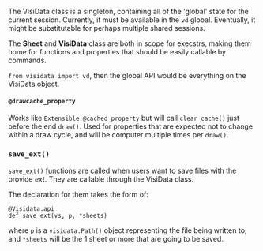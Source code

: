 The VisiData class is a singleton, containing all of the 'global' state for the current session. Currently, it must be available in the `vd` global. Eventually, it might be substitutable for perhaps multiple shared sessions.

The **Sheet** and **VisiData** class are both in scope for execstrs, making them home for functions and properties that should be easily callable by commands.

`from visidata import vd`, then the global API would be everything on the VisiData object.

#### `@drawcache_property`

Works like `Extensible.@cached_property` but will call `clear_cache()` just before the end `draw()`.
Used for properties that are expected not to change within a draw cycle, and will be computer multiple times per `draw()`.

### `save_ext()`

`save_ext()` functions are called when users want to save files with the provide *ext*. They are callable through the VisiData class.

The declaration for them takes the form of:

```
@Visidata.api
def save_ext(vs, p, *sheets)
```

where `p` is a `visidata.Path()` object representing the file being written to, and `*sheets` will be the 1 sheet or more that are going to be saved.
